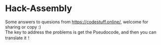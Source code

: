 # Hack-Assembly
Some answers to quesions from https://codestuff.online/, welcome for sharing or copy :)<br>
The key to address the problems is get the Pseudocode, and then you can translate it！
